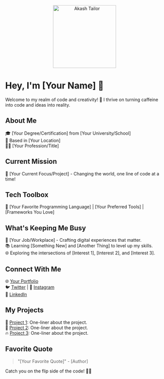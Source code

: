<div align="center">
    <img src="https://i.ibb.co/ZgZcnhh/robot-icon-bot-sign-design-chatbot-symbol-concept-voice-support-service-bot-online-support-bot-vecto.png" alt="Akash Tailor" width="200"/>
</div>

# Hey, I'm [Your Name] 🌟

Welcome to my realm of code and creativity! 🚀 I thrive on turning caffeine into code and ideas into reality. 

## About Me

🎓 [Your Degree/Certification] from [Your University/School]<br>
📍 Based in [Your Location]<br>
👨‍💻 [Your Profession/Title]

## Current Mission

🚀 [Your Current Focus/Project] - Changing the world, one line of code at a time!

## Tech Toolbox

🔧 [Your Favorite Programming Language] | [Your Preferred Tools] | [Frameworks You Love]

## What's Keeping Me Busy

💼 [Your Job/Workplace] - Crafting digital experiences that matter.<br>
📚 Learning [Something New] and [Another Thing] to level up my skills.<br>
🌐 Exploring the intersections of [Interest 1], [Interest 2], and [Interest 3].

## Connect With Me

🌐 [Your Portfolio](https://yourportfolio.com)<br>
🐦 [Twitter](https://twitter.com/yourhandle) | 📸 [Instagram](https://instagram.com/yourhandle)<br>
💼 [LinkedIn](https://linkedin.com/in/yourname)

## My Projects

🚀 [Project 1](link-to-project1): One-liner about the project.<br>
🌈 [Project 2](link-to-project2): One-liner about the project.<br>
🔥 [Project 3](link-to-project3): One-liner about the project.

## Favorite Quote

> "[Your Favorite Quote]" - [Author]

Catch you on the flip side of the code! 🚀🌌
